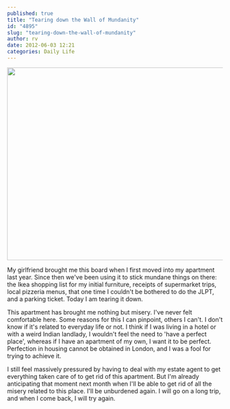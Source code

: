```yaml
---
published: true
title: "Tearing down the Wall of Mundanity"
id: "4895"
slug: "tearing-down-the-wall-of-mundanity"
author: rv
date: 2012-06-03 12:21
categories: Daily Life
---
```

<a href="https://s3.amazonaws.com/cfwblog/uploads/2012/06/wallofmundanity.jpg"><img class="aligncenter size-large wp-image-4896" title="wallofmundanity" src="https://s3.amazonaws.com/cfwblog/uploads/2012/06/wallofmundanity-600x450.jpg" alt="" width="600" height="450" /></a>

My girlfriend brought me this board when I first moved into my apartment last year. Since then we've been using it to stick mundane things on there: the Ikea shopping list for my initial furniture, receipts of supermarket trips, local pizzeria menus, that one time I couldn't be bothered to do the JLPT, and a parking ticket. Today I am tearing it down.

This apartment has brought me nothing but misery. I've never felt comfortable here. Some reasons for this I can pinpoint, others I can't. I don't know if it's related to everyday life or not. I think if I was living in a hotel or with a weird Indian landlady, I wouldn't feel the need to 'have a perfect place', whereas if I have an apartment of my own, I want it to be perfect. Perfection in housing cannot be obtained in London, and I was a fool for trying to achieve it.

I still feel massively pressured by having to deal with my estate agent to get everything taken care of to get rid of this apartment. But I'm already anticipating that moment next month when I'll be able to get rid of all the misery related to this place. I'll be unburdened again. I will go on a long trip, and when I come back, I will try again.